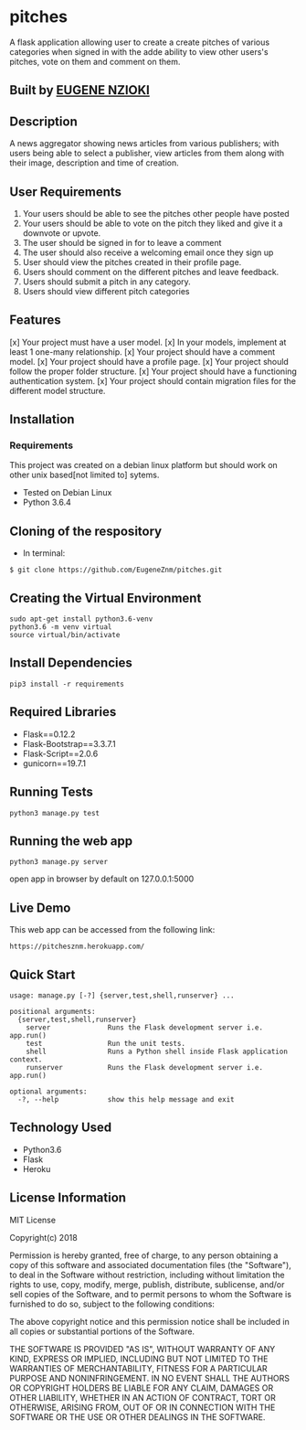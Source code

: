 # pitches
A flask application allowing user to create a create pitches of various categories when signed in with the adde ability to view other users's pitches, vote on them and comment on them.



## Built by [EUGENE NZIOKI](https://github.com/EugeneZnm)

## Description

A news aggregator showing news articles from various publishers; with users being able to select a publisher, view articles from them along with their image, description and time of creation.

## User Requirements

 1. Your users should be able to see the pitches other people have posted
 2. Your users should be able to vote on the pitch they liked and give it a downvote or upvote.
 3. The user should be signed in for to leave a comment
 4. The user should also receive a welcoming email once they sign up
 5. User should view the pitches created in their profile page.
 6. Users should comment on the different pitches and leave feedback.
 7. Users should submit a pitch in any category.
 8. Users should view different pitch categories

## Features

  [x] Your project must have a user model.
  [x] In your models, implement at least 1 one-many relationship.
  [x] Your project should have a comment model.
  [x] Your project should have a profile page.
  [x] Your project should follow the proper folder structure.
  [x] Your project should have a functioning authentication system.
  [x] Your project should contain migration files for the different model structure.

## Installation

### Requirements
This project was created on a debian linux platform but should work on other unix based[not limited to] sytems.

* Tested on Debian Linux
* Python 3.6.4

## Cloning of the respository
   * In terminal:
   
    $ git clone https://github.com/EugeneZnm/pitches.git
    
## Creating the Virtual Environment

    sudo apt-get install python3.6-venv
    python3.6 -m venv virtual
    source virtual/bin/activate

## Install Dependencies

    pip3 install -r requirements
    
## Required Libraries     
   * Flask==0.12.2
   * Flask-Bootstrap==3.3.7.1
   * Flask-Script==2.0.6
   * gunicorn==19.7.1
   
## Running Tests

    python3 manage.py test
    
## Running the web app 
    python3 manage.py server
   
   open app in browser by default on 127.0.0.1:5000

## Live Demo

This web app can be accessed from the following link:

    https://pitchesznm.herokuapp.com/ 
    
## Quick Start

    usage: manage.py [-?] {server,test,shell,runserver} ...

    positional arguments:
      {server,test,shell,runserver}
        server              Runs the Flask development server i.e. app.run()
        test                Run the unit tests.
        shell               Runs a Python shell inside Flask application context.
        runserver           Runs the Flask development server i.e. app.run()
    
    optional arguments:
      -?, --help            show this help message and exit
      
## Technology Used

   * Python3.6
   * Flask   
   * Heroku
   
## License Information

   MIT License

Copyright(c) 2018

Permission is hereby granted, free of charge, to any person obtaining a copy of this software and associated documentation files (the "Software"), to deal in the Software without restriction, including without limitation the rights to use, copy, modify, merge, publish, distribute, sublicense, and/or sell copies of the Software, and to permit persons to whom the Software is furnished to do so, subject to the following conditions:

The above copyright notice and this permission notice shall be included in all copies or substantial portions of the Software.

THE SOFTWARE IS PROVIDED "AS IS", WITHOUT WARRANTY OF ANY KIND, EXPRESS OR IMPLIED, INCLUDING BUT NOT LIMITED TO THE WARRANTIES OF MERCHANTABILITY, FITNESS FOR A PARTICULAR PURPOSE AND NONINFRINGEMENT. IN NO EVENT SHALL THE AUTHORS OR COPYRIGHT HOLDERS BE LIABLE FOR ANY CLAIM, DAMAGES OR OTHER LIABILITY, WHETHER IN AN ACTION OF CONTRACT, TORT OR OTHERWISE, ARISING FROM, OUT OF OR IN CONNECTION WITH THE SOFTWARE OR THE USE OR OTHER DEALINGS IN THE SOFTWARE.
